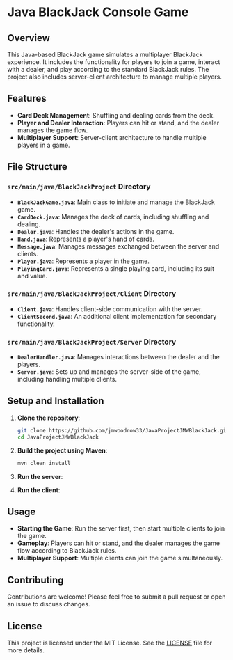 # Java BlackJack Console Game

## Overview

This Java-based BlackJack game simulates a multiplayer BlackJack experience. It includes the functionality for players to join a game, interact with a dealer, and play according to the standard BlackJack rules. The project also includes server-client architecture to manage multiple players.

## Features

- **Card Deck Management**: Shuffling and dealing cards from the deck.
- **Player and Dealer Interaction**: Players can hit or stand, and the dealer manages the game flow.
- **Multiplayer Support**: Server-client architecture to handle multiple players in a game.

## File Structure

### `src/main/java/BlackJackProject` Directory

- **`BlackJackGame.java`**: Main class to initiate and manage the BlackJack game.
- **`CardDeck.java`**: Manages the deck of cards, including shuffling and dealing.
- **`Dealer.java`**: Handles the dealer's actions in the game.
- **`Hand.java`**: Represents a player's hand of cards.
- **`Message.java`**: Manages messages exchanged between the server and clients.
- **`Player.java`**: Represents a player in the game.
- **`PlayingCard.java`**: Represents a single playing card, including its suit and value.

### `src/main/java/BlackJackProject/Client` Directory

- **`Client.java`**: Handles client-side communication with the server.
- **`ClientSecond.java`**: An additional client implementation for secondary functionality.

### `src/main/java/BlackJackProject/Server` Directory

- **`DealerHandler.java`**: Manages interactions between the dealer and the players.
- **`Server.java`**: Sets up and manages the server-side of the game, including handling multiple clients.

## Setup and Installation

1. **Clone the repository**:
    ```bash
    git clone https://github.com/jmwoodrow33/JavaProjectJMWBlackJack.git
    cd JavaProjectJMWBlackJack
    ```

2. **Build the project using Maven**:
    ```bash
    mvn clean install
    ```

3. **Run the server**:

4. **Run the client**:

## Usage

- **Starting the Game**: Run the server first, then start multiple clients to join the game.
- **Gameplay**: Players can hit or stand, and the dealer manages the game flow according to BlackJack rules.
- **Multiplayer Support**: Multiple clients can join the game simultaneously.

## Contributing

Contributions are welcome! Please feel free to submit a pull request or open an issue to discuss changes.

## License

This project is licensed under the MIT License. See the [LICENSE](LICENSE) file for more details.

